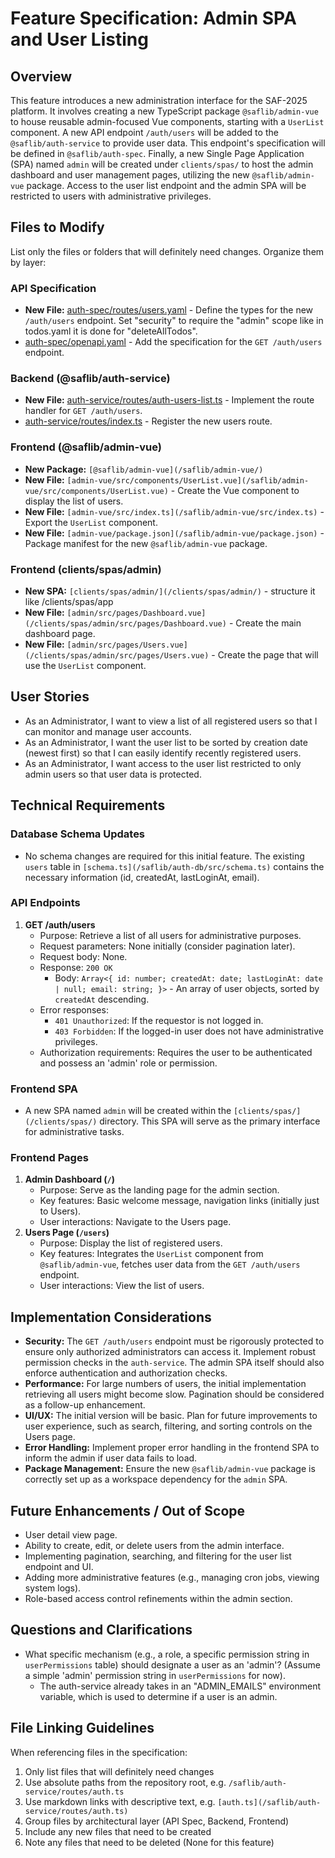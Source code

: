 # Feature Specification: Admin SPA and User Listing

## Overview

This feature introduces a new administration interface for the SAF-2025 platform. It involves creating a new TypeScript package `@saflib/admin-vue` to house reusable admin-focused Vue components, starting with a `UserList` component. A new API endpoint `/auth/users` will be added to the `@saflib/auth-service` to provide user data. This endpoint's specification will be defined in `@saflib/auth-spec`. Finally, a new Single Page Application (SPA) named `admin` will be created under `clients/spas/` to host the admin dashboard and user management pages, utilizing the new `@saflib/admin-vue` package. Access to the user list endpoint and the admin SPA will be restricted to users with administrative privileges.

## Files to Modify

List only the files or folders that will definitely need changes. Organize them by layer:

### API Specification

- **New File:** [auth-spec/routes/users.yaml](/saflib/auth-spec/routes/users.yaml) - Define the types for the new `/auth/users` endpoint. Set "security" to require the "admin" scope like in todos.yaml it is done for "deleteAllTodos".
- [auth-spec/openapi.yaml](/saflib/auth-spec/openapi.yaml) - Add the specification for the `GET /auth/users` endpoint.

### Backend (@saflib/auth-service)

- **New File:** [auth-service/routes/auth-users-list.ts](/saflib/auth-service/routes/auth-users-list.ts) - Implement the route handler for `GET /auth/users`.
- [auth-service/routes/index.ts](/saflib/auth-service/routes/index.ts) - Register the new users route.

### Frontend (@saflib/admin-vue)

- **New Package:** `[@saflib/admin-vue](/saflib/admin-vue/)`
- **New File:** `[admin-vue/src/components/UserList.vue](/saflib/admin-vue/src/components/UserList.vue)` - Create the Vue component to display the list of users.
- **New File:** `[admin-vue/src/index.ts](/saflib/admin-vue/src/index.ts)` - Export the `UserList` component.
- **New File:** `[admin-vue/package.json](/saflib/admin-vue/package.json)` - Package manifest for the new `@saflib/admin-vue` package.

### Frontend (clients/spas/admin)

- **New SPA:** `[clients/spas/admin/](/clients/spas/admin/)` - structure it like /clients/spas/app
- **New File:** `[admin/src/pages/Dashboard.vue](/clients/spas/admin/src/pages/Dashboard.vue)` - Create the main dashboard page.
- **New File:** `[admin/src/pages/Users.vue](/clients/spas/admin/src/pages/Users.vue)` - Create the page that will use the `UserList` component.

## User Stories

- As an Administrator, I want to view a list of all registered users so that I can monitor and manage user accounts.
- As an Administrator, I want the user list to be sorted by creation date (newest first) so that I can easily identify recently registered users.
- As an Administrator, I want access to the user list restricted to only admin users so that user data is protected.

## Technical Requirements

### Database Schema Updates

- No schema changes are required for this initial feature. The existing `users` table in `[schema.ts](/saflib/auth-db/src/schema.ts)` contains the necessary information (id, createdAt, lastLoginAt, email).

### API Endpoints

1.  **GET /auth/users**
    - Purpose: Retrieve a list of all users for administrative purposes.
    - Request parameters: None initially (consider pagination later).
    - Request body: None.
    - Response: `200 OK`
      - Body: `Array<{ id: number; createdAt: date; lastLoginAt: date | null; email: string; }>` - An array of user objects, sorted by `createdAt` descending.
    - Error responses:
      - `401 Unauthorized`: If the requestor is not logged in.
      - `403 Forbidden`: If the logged-in user does not have administrative privileges.
    - Authorization requirements: Requires the user to be authenticated and possess an 'admin' role or permission.

### Frontend SPA

- A new SPA named `admin` will be created within the `[clients/spas/](/clients/spas/)` directory. This SPA will serve as the primary interface for administrative tasks.

### Frontend Pages

1.  **Admin Dashboard (`/`)**
    - Purpose: Serve as the landing page for the admin section.
    - Key features: Basic welcome message, navigation links (initially just to Users).
    - User interactions: Navigate to the Users page.
2.  **Users Page (`/users`)**
    - Purpose: Display the list of registered users.
    - Key features: Integrates the `UserList` component from `@saflib/admin-vue`, fetches user data from the `GET /auth/users` endpoint.
    - User interactions: View the list of users.

## Implementation Considerations

- **Security:** The `GET /auth/users` endpoint must be rigorously protected to ensure only authorized administrators can access it. Implement robust permission checks in the `auth-service`. The admin SPA itself should also enforce authentication and authorization checks.
- **Performance:** For large numbers of users, the initial implementation retrieving all users might become slow. Pagination should be considered as a follow-up enhancement.
- **UI/UX:** The initial version will be basic. Plan for future improvements to user experience, such as search, filtering, and sorting controls on the Users page.
- **Error Handling:** Implement proper error handling in the frontend SPA to inform the admin if user data fails to load.
- **Package Management:** Ensure the new `@saflib/admin-vue` package is correctly set up as a workspace dependency for the `admin` SPA.

## Future Enhancements / Out of Scope

- User detail view page.
- Ability to create, edit, or delete users from the admin interface.
- Implementing pagination, searching, and filtering for the user list endpoint and UI.
- Adding more administrative features (e.g., managing cron jobs, viewing system logs).
- Role-based access control refinements within the admin section.

## Questions and Clarifications

- What specific mechanism (e.g., a role, a specific permission string in `userPermissions` table) should designate a user as an 'admin'? (Assume a simple 'admin' permission string in `userPermissions` for now).
  - The auth-service already takes in an "ADMIN_EMAILS" environment variable, which is used to determine if a user is an admin.

## File Linking Guidelines

When referencing files in the specification:

1. Only list files that will definitely need changes
2. Use absolute paths from the repository root, e.g. `/saflib/auth-service/routes/auth.ts`
3. Use markdown links with descriptive text, e.g. `[auth.ts](/saflib/auth-service/routes/auth.ts)`
4. Group files by architectural layer (API Spec, Backend, Frontend)
5. Include any new files that need to be created
6. Note any files that need to be deleted (None for this feature)
